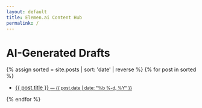 ```yaml
---
layout: default
title: Elemen.ai Content Hub
permalink: /
---
```


# AI-Generated Drafts

{% assign sorted = site.posts | sort: 'date' | reverse %}
{% for post in sorted %}
- <a class="btn" href="{{ post.url | prepend: site.baseurl }}">
    {{ post.title }}  
    <small>— {{ post.date | date: "%b %-d, %Y" }}</small>
  </a>
{% endfor %}
